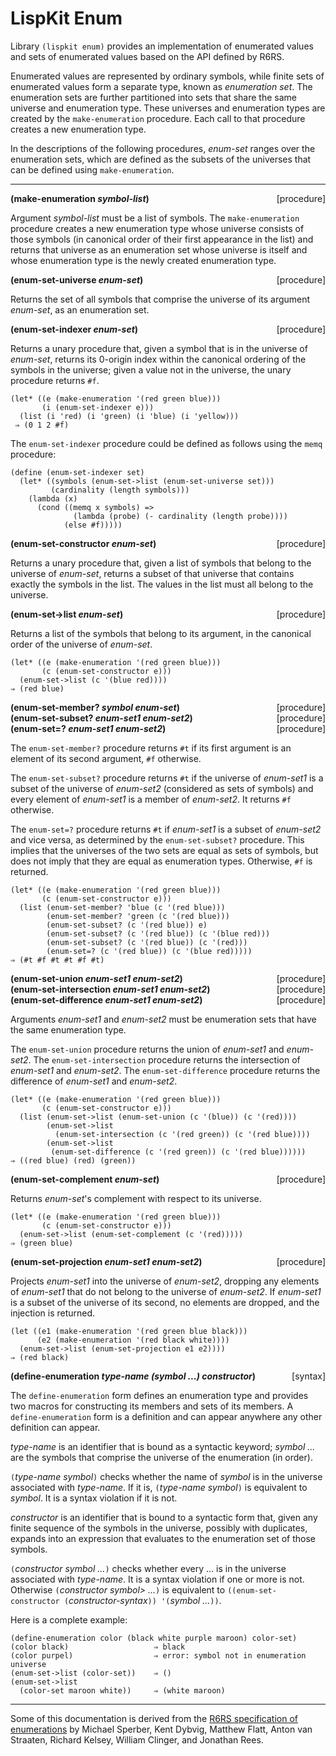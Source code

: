 # LispKit Enum

Library `(lispkit enum)` provides an implementation of enumerated values and sets of enumerated values based on the API defined by R6RS.

Enumerated values are represented by ordinary symbols, while finite sets of enumerated values form a separate type, known as _enumeration set_. The enumeration sets are further partitioned into sets that share the same universe and enumeration type. These universes and enumeration types are created by the `make-enumeration` procedure. Each call to that procedure creates a new enumeration type.

In the descriptions of the following procedures, _enum-set_ ranges over the enumeration sets, which are defined as the subsets of the universes that can be defined using `make-enumeration`.

***

**(make-enumeration _symbol-list_)** &nbsp;&nbsp;&nbsp; <span style="float:right;text-align:rigth;">[procedure]</span>  

Argument _symbol-list_ must be a list of symbols. The `make-enumeration` procedure creates a new enumeration type whose universe consists of those symbols (in canonical order of their first appearance in the list) and returns that universe as an enumeration set whose universe is itself and whose enumeration type is the newly created enumeration type.

**(enum-set-universe _enum-set_)** &nbsp;&nbsp;&nbsp; <span style="float:right;text-align:rigth;">[procedure]</span>  

Returns the set of all symbols that comprise the universe of its argument _enum-set_, as an enumeration set.

**(enum-set-indexer _enum-set_)** &nbsp;&nbsp;&nbsp; <span style="float:right;text-align:rigth;">[procedure]</span>  

Returns a unary procedure that, given a symbol that is in the universe of _enum-set_, returns its 0-origin index within the canonical ordering of the symbols in the universe; given a value not in the universe, the unary procedure returns `#f`.

```
(let* ((e (make-enumeration '(red green blue)))
       (i (enum-set-indexer e)))
  (list (i 'red) (i 'green) (i 'blue) (i 'yellow)))
 ⇒ (0 1 2 #f)
```

The `enum-set-indexer` procedure could be defined as follows using the `memq` procedure:

```
(define (enum-set-indexer set)
  (let* ((symbols (enum-set->list (enum-set-universe set)))
         (cardinality (length symbols)))
    (lambda (x)
      (cond ((memq x symbols) =>
              (lambda (probe) (- cardinality (length probe))))
            (else #f)))))
```

**(enum-set-constructor _enum-set_)** &nbsp;&nbsp;&nbsp; <span style="float:right;text-align:rigth;">[procedure]</span>  

Returns a unary procedure that, given a list of symbols that belong to the universe of _enum-set_, returns a subset of that universe that contains exactly the symbols in the list. The values in the list must all belong to the universe.

**(enum-set->list _enum-set_)** &nbsp;&nbsp;&nbsp; <span style="float:right;text-align:rigth;">[procedure]</span>  

Returns a list of the symbols that belong to its argument, in the canonical order of the universe of _enum-set_.

```
(let* ((e (make-enumeration '(red green blue)))
       (c (enum-set-constructor e)))
  (enum-set->list (c '(blue red))))
⇒ (red blue)
```

**(enum-set-member? _symbol enum-set_)** &nbsp;&nbsp;&nbsp; <span style="float:right;text-align:rigth;">[procedure]</span>  
**(enum-set-subset? _enum-set1 enum-set2_)** &nbsp;&nbsp;&nbsp; <span style="float:right;text-align:rigth;">[procedure]</span>  
**(enum-set=? _enum-set1 enum-set2_)** &nbsp;&nbsp;&nbsp; <span style="float:right;text-align:rigth;">[procedure]</span>  

The `enum-set-member?` procedure returns `#t` if its first argument is an element of its second argument, `#f` otherwise.

The `enum-set-subset?` procedure returns `#t` if the universe of _enum-set1_ is a subset of the universe of _enum-set2_ (considered as sets of symbols) and every element of _enum-set1_ is a member of _enum-set2_. It returns `#f` otherwise.

The `enum-set=?` procedure returns `#t` if _enum-set1_ is a subset of _enum-set2_ and vice versa, as determined by the `enum-set-subset?` procedure. This implies that the universes of the two sets are equal as sets of symbols, but does not imply that they are equal as enumeration types. Otherwise, `#f` is returned.

```
(let* ((e (make-enumeration '(red green blue)))
       (c (enum-set-constructor e)))
  (list (enum-set-member? 'blue (c '(red blue)))
        (enum-set-member? 'green (c '(red blue)))
        (enum-set-subset? (c '(red blue)) e)
        (enum-set-subset? (c '(red blue)) (c '(blue red)))
        (enum-set-subset? (c '(red blue)) (c '(red)))
        (enum-set=? (c '(red blue)) (c '(blue red)))))
⇒ (#t #f #t #t #f #t)
```

**(enum-set-union _enum-set1 enum-set2_)** &nbsp;&nbsp;&nbsp; <span style="float:right;text-align:rigth;">[procedure]</span>  
**(enum-set-intersection _enum-set1 enum-set2_)** &nbsp;&nbsp;&nbsp; <span style="float:right;text-align:rigth;">[procedure]</span>  
**(enum-set-difference _enum-set1 enum-set2_)** &nbsp;&nbsp;&nbsp; <span style="float:right;text-align:rigth;">[procedure]</span>  

Arguments _enum-set1_ and _enum-set2_ must be enumeration sets that have the same enumeration type.

The `enum-set-union` procedure returns the union of _enum-set1_ and _enum-set2_. The `enum-set-intersection` procedure returns the intersection of _enum-set1_ and _enum-set2_. The `enum-set-difference` procedure returns the difference of _enum-set1_ and _enum-set2_.

```
(let* ((e (make-enumeration '(red green blue)))
       (c (enum-set-constructor e)))
  (list (enum-set->list (enum-set-union (c '(blue)) (c '(red))))
        (enum-set->list
          (enum-set-intersection (c '(red green)) (c '(red blue))))
        (enum-set->list
         (enum-set-difference (c '(red green)) (c '(red blue))))))
⇒ ((red blue) (red) (green))
```

**(enum-set-complement _enum-set_)** &nbsp;&nbsp;&nbsp; <span style="float:right;text-align:rigth;">[procedure]</span>  

Returns _enum-set_'s complement with respect to its universe.

```
(let* ((e (make-enumeration '(red green blue)))
       (c (enum-set-constructor e)))
  (enum-set->list (enum-set-complement (c '(red)))))
⇒ (green blue)
```

**(enum-set-projection _enum-set1 enum-set2_)** &nbsp;&nbsp;&nbsp; <span style="float:right;text-align:rigth;">[procedure]</span>  

Projects _enum-set1_ into the universe of _enum-set2_, dropping any elements of _enum-set1_ that do not belong to the universe of _enum-set2_. If _enum-set1_ is a subset of the universe of its second, no elements are dropped, and the injection is returned.

```
(let ((e1 (make-enumeration '(red green blue black)))
      (e2 (make-enumeration '(red black white))))
  (enum-set->list (enum-set-projection e1 e2))))
⇒ (red black)
```

**(define-enumeration _type-name (symbol ...) constructor_)** &nbsp;&nbsp;&nbsp; <span style="float:right;text-align:rigth;">[syntax]</span>  

The `define-enumeration` form defines an enumeration type and provides two macros for constructing its members and sets of its members. A `define-enumeration` form is a definition and can appear anywhere any other definition can appear.

_type-name_ is an identifier that is bound as a syntactic keyword; _symbol ..._ are the symbols that comprise the universe of the enumeration (in order).

`(`_type-name_ _symbol_`)` checks whether the name of _symbol_ is in the universe associated with _type-name_. If it is, `(`_type-name_ _symbol_`)` is equivalent to _symbol_. It is a syntax violation if it is not.

_constructor_ is an identifier that is bound to a syntactic form that, given any finite sequence of the symbols in the universe, possibly with duplicates, expands into an expression that evaluates to the enumeration set of those symbols.

`(`_constructor_ _symbol ..._`)` checks whether every <symbol> ... is in the universe associated with _type-name_. It is a syntax violation if one or more is not. Otherwise `(`_constructor_ _symbol> ..._`)` is equivalent to `((enum-set-constructor (`_constructor-syntax_`)) '(`_symbol ..._`))`.

Here is a complete example:

```
(define-enumeration color (black white purple maroon) color-set)
(color black)                   ⇒ black
(color purpel)                  ⇒ error: symbol not in enumeration universe
(enum-set->list (color-set))    ⇒ ()
(enum-set->list
  (color-set maroon white))     ⇒ (white maroon)
```

***

Some of this documentation is derived from the [R6RS specification of enumerations](http://www.r6rs.org/final/html/r6rs-lib/r6rs-lib-Z-H-14.html#node_chap_13) by Michael Sperber, Kent Dybvig, Matthew Flatt, Anton van Straaten, Richard Kelsey, William Clinger, and Jonathan Rees.
